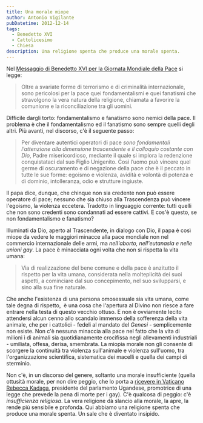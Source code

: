 ```yaml
---
title: Una morale miope
author: Antonio Vigilante
pubDatetime: 2012-12-14
tags: 
  - Benedetto XVI
  - Cattolicesimo
  - Chiesa
description: Una religione spenta che produce una morale spenta.
---
```


  
Nel [Messaggio di Benedetto XVI per la Giornata Mondiale della Pace](http://www.vatican.va/holy_father/benedict_xvi/messages/peace/documents/hf_ben-xvi_mes_20121208_xlvi-world-day-peace_it.html) si legge:  

> Oltre a svariate forme di terrorismo e di criminalità internazionale, sono pericolosi per la pace quei fondamentalismi e quei fanatismi che stravolgono la vera natura della religione, chiamata a favorire la comunione e la riconciliazione tra gli uomini.

Difficile dargli torto: fondamentalismo e fanatismo sono nemici della pace. Il problema è che il fondamentalismo ed il fanatismo sono sempre quelli degli altri. Più avanti, nel discorso, c'è il seguente passo:

  
> Per diventare autentici operatori di pace *sono fondamentali l’attenzione alla dimensione trascendente e il colloquio costante con Dio*, Padre misericordioso, mediante il quale si implora la redenzione conquistataci dal suo Figlio Unigenito. Così l’uomo può vincere quel germe di oscuramento e di negazione della pace che è il peccato in tutte le sue forme: egoismo e violenza, avidità e volontà di potenza e di dominio, intolleranza, odio e strutture ingiuste.

Il papa dice, dunque, che chinque non sia credente non può essere operatore di pace; nessuno che sia chiuso alla Trascendenza può vincere l'egoismo, la violenza eccetera. Tradotto in linguaggio corrente: tutti quelli che non sono credenti sono condannati ad essere cattivi. E cos'è questo, se non fondamentalismo e fanatismo?  

Illuminati da Dio, aperto al Trascendente, in dialogo con Dio, il papa è così miope da vedere le maggiori minacce alla pace mondiale non nel commercio internazionale delle armi, ma *nell'aborto, nell'eutanasia e nelle unioni gay*. La pace è minacciata ogni volta che non si rispetta la vita umana:

> Via di realizzazione del bene comune e della pace è anzitutto il rispetto per la vita umana, considerata nella molteplicità dei suoi aspetti, a cominciare dal suo concepimento, nel suo svilupparsi, e sino alla sua fine naturale.

  
Che anche l'esistenza di una persona omosessuale sia vita umana, come tale degna di rispetto,  è una cosa che l'apertura al Divino non riesce a fare entrare nella testa di questo vecchio ottuso. E non è ovviamente lecito attendersi alcun cenno allo scandalo immenso della sofferenza della vita animale, che per i cattolici - fedeli al mandato del _Genesi_ - semplicemente non esiste. Non c'è nessuna minaccia alla pace nel fatto che la vita di milioni ì di animali sia quotidianamente crocifissa negli allevamenti industriali - umiliata, offesa, derisa, smembrata. La miopia morale non gli consente di scorgere la continuità tra violenza sull'animale e violenza sull'uomo, tra l'organizzazione scientifica, sistematica dei macelli e quella dei campi di sterminio.

Non c'è, in un discorso del genere, soltanto una morale insufficiente (quella ottusità morale, per non dire peggio, che lo porta a [ricevere in Vaticano Rebecca Kadaga](http://www.ilfattoquotidiano.it/2012/12/14/papa-benedice-promotrice-legge-che-prevede-pena-di-morte-per-gay-in-uganda/446392/), presidente del parlamento Ugandese, promotrice di una legge che prevede la pena di morte per i gay). C'è qualcosa di peggio: c'è _insufficienza religiosa_. La vera religione dà slancio alla morale, la apre, la rende più sensibile e profonda. Qui abbiamo una religione spenta che produce una morale spenta. Un sale che è diventato insipido.

>
